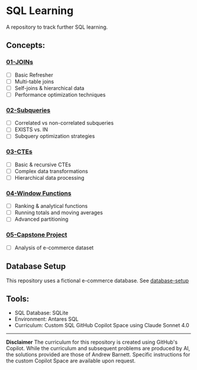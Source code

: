 # SQL Learning

A repository to track further SQL learning.

## Concepts:

### [01-JOINs](./01-joins/)

- [ ] Basic Refresher
- [ ] Multi-table joins
- [ ] Self-joins & hierarchical data
- [ ] Performance optimization techniques

### [02-Subqueries](./02-subqueries/)

- [ ] Correlated vs non-correlated subqueries
- [ ] EXISTS vs. IN
- [ ] Subquery optimization strategies

### [03-CTEs](./03-ctes/)

- [ ] Basic & recursive CTEs
- [ ] Complex data transformations
- [ ] Hierarchical data processing

### [04-Window Functions](./04-window-functions/)

- [ ] Ranking & analytical functions
- [ ] Running totals and moving averages
- [ ] Advanced partitioning

### [05-Capstone Project](./05-capstone-project/)

- [ ] Analysis of e-commerce dataset

## Database Setup

This repository uses a fictional e-commerce database. 
See [database-setup](./database-setup)

## Tools:

- SQL Database: SQLite
- Environment: Antares SQL
- Curriculum: Custom SQL GitHub Copilot Space using Claude Sonnet 4.0

----
__Disclaimer__
The curriculum for this repository is created using GitHub's Copilot.
While the curriculum and subsequent problems are produced by AI, 
the solutions provided are those of Andrew Barnett.
Specific instructions for the custom Copilot Space are available upon request.

